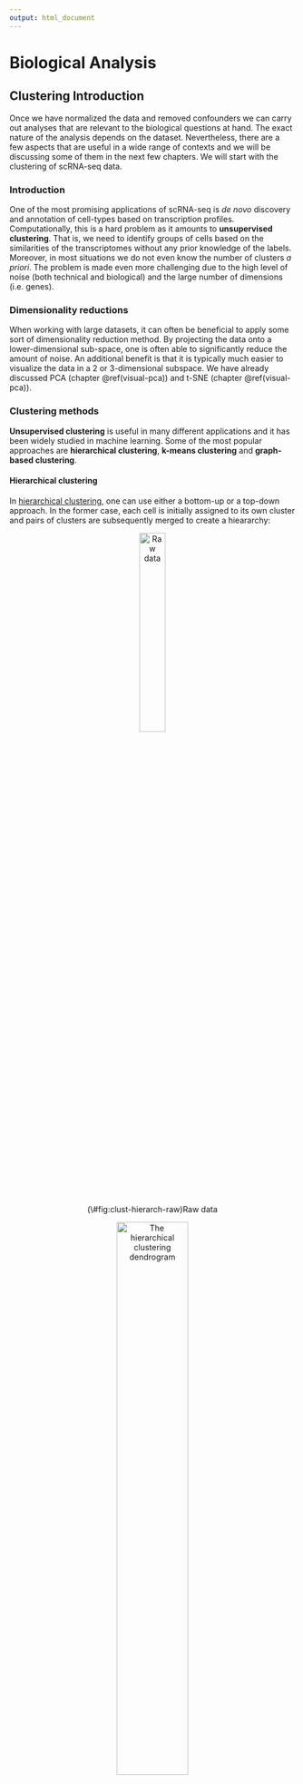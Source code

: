 ```yaml
---
output: html_document
---
```


# Biological Analysis

## Clustering Introduction



Once we have normalized the data and removed confounders we can carry out analyses that are relevant to the biological questions at hand. The exact nature of the analysis depends on the dataset. Nevertheless, there are a few aspects that are useful in a wide range of contexts and we will be discussing some of them in the next few chapters. We will start with the clustering of scRNA-seq data.

### Introduction

One of the most promising applications of scRNA-seq is _de novo_ discovery
and annotation of cell-types based on transcription
profiles. Computationally, this is a hard problem as it amounts to
__unsupervised clustering__. That is, we need to identify groups of
cells based on the similarities of the transcriptomes without any
prior knowledge of the labels. Moreover, in most situations we do not even know the number of clusters _a priori_. The problem is made even more challenging
due to the high level of noise (both technical and biological) and the large number of dimensions
(i.e. genes). 

### Dimensionality reductions

When working with large datasets, it can often be beneficial to apply
some sort of dimensionality reduction method. By projecting
the data onto a lower-dimensional sub-space, one is often able to
significantly reduce the amount of noise. An additional benefit is
that it is typically much easier to visualize the data in a 2 or
3-dimensional subspace. We have already discussed PCA (chapter \@ref(visual-pca)) and t-SNE (chapter \@ref(visual-pca)).

### Clustering methods

__Unsupervised clustering__ is useful in many different applications and
it has been widely studied in machine learning. Some of the most
popular approaches are __hierarchical clustering__, __k-means clustering__ and __graph-based clustering__.

#### Hierarchical clustering

In [hierarchical clustering](https://en.wikipedia.org/wiki/Hierarchical_clustering), one can use either a bottom-up or a
top-down approach. In the former case, each cell is initially assigned to
its own cluster and pairs of clusters are subsequently merged to
create a hieararchy:

<div class="figure" style="text-align: center">
<img src="figures/hierarchical_clustering1.png" alt="Raw data" width="30%" />
<p class="caption">(\#fig:clust-hierarch-raw)Raw data</p>
</div>

<div class="figure" style="text-align: center">
<img src="figures/hierarchical_clustering2.png" alt="The hierarchical clustering dendrogram" width="50%" />
<p class="caption">(\#fig:clust-hierarch-dendr)The hierarchical clustering dendrogram</p>
</div>

With a top-down strategy, one instead starts with
all observations in one cluster and then recursively split each
cluster to form a hierarchy. One of the
advantages of this strategy is that the method is deterministic.

#### k-means

In [_k_-means clustering](https://en.wikipedia.org/wiki/K-means_clustering), the goal is to partition _N_ cells into _k_
different clusters. In an iterative manner, cluster centers are
assigned and each cell is assigned to its nearest cluster:

<div class="figure" style="text-align: center">
<img src="figures/k-means.png" alt="Schematic representation of the k-means clustering" width="100%" />
<p class="caption">(\#fig:clust-k-means)Schematic representation of the k-means clustering</p>
</div>

Most methods for scRNA-seq analysis includes a _k_-means step at some point.

#### Graph-based methods

Over the last two decades there has been a lot of interest in
analyzing networks in various domains. One goal is to identify groups
or modules of nodes in a network.

<div class="figure" style="text-align: center">
<img src="figures/graph_network.jpg" alt="Schematic representation of the graph network" width="100%" />
<p class="caption">(\#fig:clust-graph)Schematic representation of the graph network</p>
</div>

Some of these methods can be applied
to scRNA-seq data by building a graph where each node represents a cell. Note that constructing the graph and assigning weights to the edges is not trivial. One advantage of graph-based methods is that some of them are very efficient and can be applied to networks containing millions of nodes.

### Challenges in clustering

* What is the number of clusters _k_?
* What is a cell type?
* __Scalability__: in the last few years the number of cells in scRNA-seq experiments has grown by several orders of magnitude from ~$10^2$ to ~$10^6$
* Tools are not user-friendly

### Tools for scRNA-seq data

#### [SINCERA](https://research.cchmc.org/pbge/sincera.html)

* SINCERA [@Guo2015-ok] is based on hierarchical clustering
* Data is converted to _z_-scores before clustering
* Identify _k_ by finding the first singleton cluster in the hierarchy

#### [pcaReduce](https://github.com/JustinaZ/pcaReduce)

pcaReduce [@Zurauskiene2016-kg] combines PCA, _k_-means and “iterative” hierarchical clustering. Starting from a large number of clusters pcaReduce iteratively merges similar clusters; after each merging event it removes the principle component explaning the least variance in the data.

#### [SC3](http://bioconductor.org/packages/SC3/)

<div class="figure" style="text-align: center">
<img src="figures/sc3.png" alt="SC3 pipeline" width="100%" />
<p class="caption">(\#fig:clust-sc3)SC3 pipeline</p>
</div>

* SC3 [@Kiselev2016-bq] is based on PCA and spectral dimensionality reductions
* Utilises _k_-means
* Additionally performs the consensus clustering

#### tSNE + k-means

* Based on __tSNE__ maps
* Utilises _k_-means

#### [SEURAT](https://github.com/satijalab/seurat)

In the newest versions of SEURAT (v. 1.3-1.4) the clustering is based on a _community detection_ approach similar to one previously proposed for analyzing CyTOF data [@Levine2015-fk]. __tSNE__ is only used exclusively for visualization. In the next chapter we will be using the latest version of `SEURAT`.

__Note__ 

In the original version `SEURAT` [@Macosko2015-ix] first utilised PCA on a set of cells, then a number of statistically significant PCs were defined. Those PCs were further projected to a 2D space using tSNE. The remaining cells were projected on the same tSNE map. Density clustering algorithm ([DBSCAN](https://en.wikipedia.org/wiki/DBSCAN)) was then used to identify cell clusters in the 2D space.

#### [SNN-Cliq](http://bioinfo.uncc.edu/SNNCliq/)

SNN-Cliq [@Xu2015-vf] is a graph-based method. First the method identifies the k-nearest-neighbours of each cell according to the _distance_ measure. This is used to calculate the number of Shared Nearest Neighbours (SNN) between each pair of cells. A graph is built by placing an edge between two cells If they have at least one SNN. Clusters are defined as groups of cells with many edges between them using a "clique" method. SNN-Cliq requires several parameters to be defined manually.
